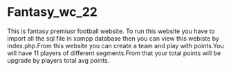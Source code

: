 # Fantasy_wc_22
This is fantasy premiusr football website. To run this website you have to import all the sql file in xampp database then you can view this webiste by index.php.From this website you can create a team and play with points.You will have 11 players of different segments.From that your total points will be upgrade by players total avg points.

